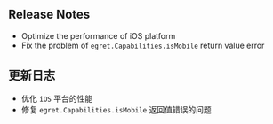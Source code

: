 ## Release Notes

* Optimize the performance of iOS platform
* Fix the problem of `egret.Capabilities.isMobile` return value error 


## 更新日志
* 优化 `iOS` 平台的性能
* 修复 `egret.Capabilities.isMobile` 返回值错误的问题
